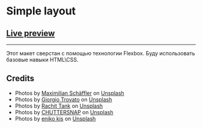 <h1>Simple layout</h1>
<h2><a href = "https://dg44k.github.io/layout_1/">Live preview</a></h2>
<hr>
Этот макет сверстан с помощью технологии Flexbox.
Буду использовать базовые навыки  HTML\CSS.

<h2>Credits</h2>
<ul>
    <li>Photos by <a href = "https://unsplash.com/@maxvd">Maximilian Schäffler</a> on <a href = "https://unsplash.com">Unsplash</a></li>
    <li>Photos by <a href = "https://unsplash.com/@giorgiotrovato">Giorgio Trovato</a> on <a href = "https://unsplash.com">Unsplash</a></li>
    <li>Photos by <a href = "https://unsplash.com/@rachitank">Rachit Tank</a> on <a href = "https://unsplash.com">Unsplash</a></li>
    <li>Photos by <a href = "https://unsplash.com/@chuttersnap">CHUTTERSNAP</a> on <a href = "https://unsplash.com">Unsplash</a></li>
    <li>Photos by <a href = "https://unsplash.com/@enikoo">eniko kis</a> on <a href = "https://unsplash.com">Unsplash</a></li>
</ul>
